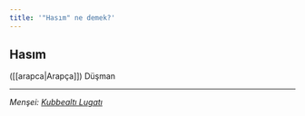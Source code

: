 ```yaml
---
title: '"Hasım" ne demek?'
---
```


## Hasım
([[arapca|Arapça]]) Düşman

---
*Menşei: [Kubbealtı Lugatı](https://www.lugatim.com/s/Hasım)*